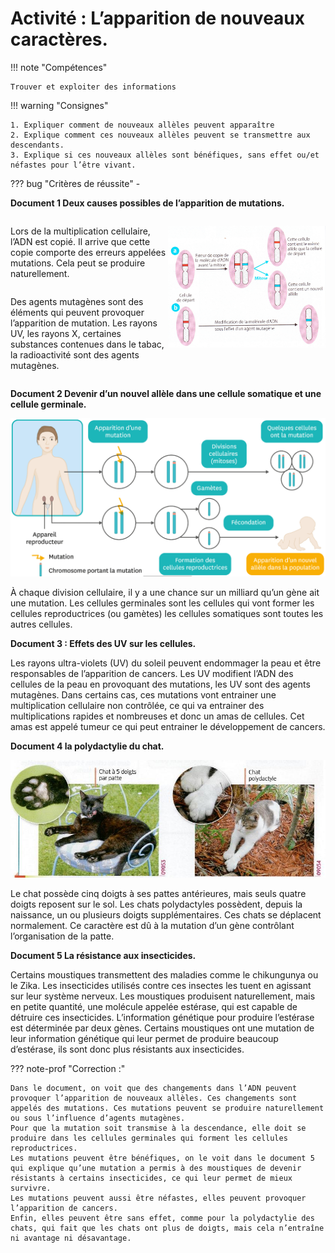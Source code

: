 # Activité : L’apparition de nouveaux caractères.

!!! note "Compétences"

    Trouver et exploiter des informations 

!!! warning "Consignes"

    1. Expliquer comment de nouveaux allèles peuvent apparaître
    2. Explique comment ces nouveaux allèles peuvent se transmettre aux descendants.
    3. Explique si ces nouveaux allèles sont bénéfiques, sans effet ou/et néfastes pour l’être vivant.
    
??? bug "Critères de réussite"
    - 



**Document 1 Deux causes possibles de l’apparition de mutations.**

<div markdown style="display:flex; flex-direction:row;">
<div markdown style="display:flex; flex: 1 1 0; flex-direction:column;">

Lors de la multiplication cellulaire, l’ADN est copié. Il arrive que cette copie comporte des erreurs appelées mutations.  Cela peut se produire naturellement.

Des agents mutagènes sont des éléments qui peuvent provoquer l’apparition de mutation. Les rayons UV, les rayons X, certaines substances contenues dans le tabac, la radioactivité sont des agents mutagènes.

</div>
<div markdown style="display:flex; flex: 1 1 0; flex-direction:column;">

![](pictures/origineMutations.png)

</div>
</div>


**Document 2 Devenir d’un nouvel allèle dans une cellule somatique et une cellule germinale.**

![](pictures/devenirMutations.png)

À chaque division cellulaire, il y a une chance sur un milliard qu’un gène ait une mutation.  Les cellules germinales sont les cellules qui vont former les cellules reproductrices (ou gamètes) les cellules somatiques sont toutes les autres cellules.

**Document 3 : Effets des UV sur les cellules.**

Les rayons ultra-violets (UV) du soleil peuvent endommager la peau et être responsables de l’apparition de cancers. Les UV modifient l’ADN des cellules de la peau en provoquant des mutations, les UV sont des agents mutagènes. Dans certains cas, ces mutations vont entrainer une multiplication cellulaire non contrôlée, ce qui va entrainer des multiplications rapides et nombreuses et donc un amas de cellules. Cet amas est appelé tumeur ce qui peut entrainer le développement de cancers.

**Document 4 la polydactylie du chat.**

![](pictures/polydactylieChat.png)

Le chat possède cinq doigts à ses pattes antérieures, mais seuls quatre doigts reposent sur le sol. Les chats polydactyles possèdent, depuis la naissance, un ou plusieurs doigts supplémentaires. Ces chats se déplacent normalement.
Ce caractère est dû à la mutation d’un gène contrôlant l’organisation de la patte.

**Document 5 La résistance aux insecticides.**

Certains moustiques transmettent des maladies comme le chikungunya ou le Zika. Les insecticides utilisés contre ces insectes les tuent en agissant sur leur système nerveux.
Les moustiques produisent naturellement, mais en petite quantité, une molécule appelée estérase, qui est capable de détruire ces insecticides. L’information génétique pour produire l’estérase est déterminée par deux gènes. Certains moustiques ont une mutation de leur information génétique qui leur permet de produire beaucoup d’estérase, ils sont donc plus résistants aux insecticides.

??? note-prof "Correction :"

    Dans le document, on voit que des changements dans l’ADN peuvent provoquer l’apparition de nouveaux allèles. Ces changements sont appelés des mutations. Ces mutations peuvent se produire naturellement ou sous l’influence d’agents mutagènes.
    Pour que la mutation soit transmise à la descendance, elle doit se produire dans les cellules germinales qui forment les cellules reproductrices.
    Les mutations peuvent être bénéfiques, on le voit dans le document 5 qui explique qu’une mutation a permis à des moustiques de devenir résistants à certains insecticides, ce qui leur permet de mieux survivre.
    Les mutations peuvent aussi être néfastes, elles peuvent provoquer l’apparition de cancers.
    Enfin, elles peuvent être sans effet, comme pour la polydactylie des chats, qui fait que les chats ont plus de doigts, mais cela n’entraîne ni avantage ni désavantage.
